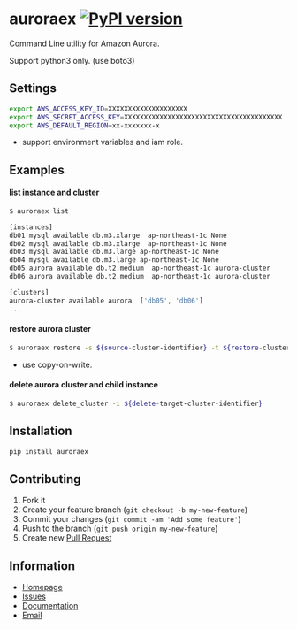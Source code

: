 # auroraex [![PyPI version](https://badge.fury.io/py/auroraex.svg)](https://badge.fury.io/py/auroraex)

Command Line utility for Amazon Aurora.

Support python3 only. (use boto3)

## Settings

```sh
export AWS_ACCESS_KEY_ID=XXXXXXXXXXXXXXXXXXXX
export AWS_SECRET_ACCESS_KEY=XXXXXXXXXXXXXXXXXXXXXXXXXXXXXXXXXXXXXXXX
export AWS_DEFAULT_REGION=xx-xxxxxxx-x
```

* support environment variables and iam role.

## Examples

#### list instance and cluster

```sh
$ auroraex list

[instances]
db01 mysql available db.m3.xlarge  ap-northeast-1c None
db02 mysql available db.m3.xlarge  ap-northeast-1c None
db03 mysql available db.m3.large ap-northeast-1c None
db04 mysql available db.m3.large ap-northeast-1c None
db05 aurora available db.t2.medium  ap-northeast-1c aurora-cluster
db06 aurora available db.t2.medium  ap-northeast-1c aurora-cluster

[clusters]
aurora-cluster available aurora  ['db05', 'db06']
...
```

#### restore aurora cluster

```sh
$ auroraex restore -s ${source-cluster-identifier} -t ${restore-cluster-identifier} -w ${writer-instance} -r ${reader-instance}
```

* use copy-on-write.

#### delete aurora cluster and child instance

```sh
$ auroraex delete_cluster -i ${delete-target-cluster-identifier}
```

## Installation

```sh
pip install auroraex
```

## Contributing

1. Fork it
2. Create your feature branch (`git checkout -b my-new-feature`)
3. Commit your changes (`git commit -am 'Add some feature'`)
4. Push to the branch (`git push origin my-new-feature`)
5. Create new [Pull Request](../../pull/new/master)

## Information

* [Homepage](https://github.com/toyama0919/auroraex)
* [Issues](https://github.com/toyama0919/auroraex/issues)
* [Documentation](http://rubydoc.info/gems/auroraex/frames)
* [Email](mailto:toyama0919@gmail.com)
